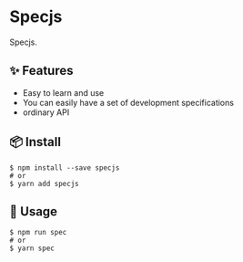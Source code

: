 # Specjs

Specjs.

## ✨ Features

- Easy to learn and use
- You can easily have a set of development specifications
- ordinary API

## 📦 Install

```
$ npm install --save specjs
# or
$ yarn add specjs
```

## 🔨 Usage

```
$ npm run spec
# or
$ yarn spec
```
